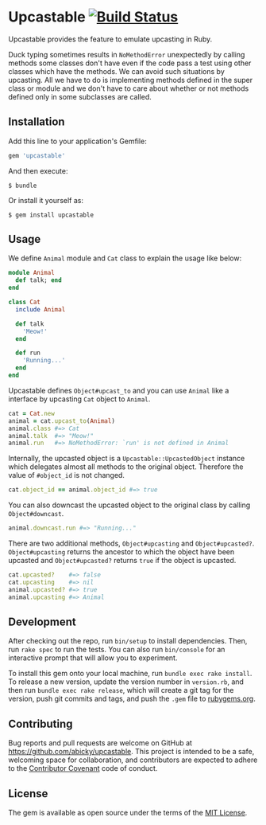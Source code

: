 # Upcastable [![Build Status](https://travis-ci.org/abicky/upcastable.svg?branch=master)](https://travis-ci.org/abicky/upcastable)

Upcastable provides the feature to emulate upcasting in Ruby.

Duck typing sometimes results in `NoMethodError` unexpectedly by calling methods some classes don't have even if the code pass a test using other classes which have the methods. We can avoid such situations by upcasting. All we have to do is implementing methods defined in the super class or module and we don't have to care about whether or not methods defined only in some subclasses are called.


## Installation

Add this line to your application's Gemfile:

```ruby
gem 'upcastable'
```

And then execute:

    $ bundle

Or install it yourself as:

    $ gem install upcastable

## Usage

We define `Animal` module and `Cat` class to explain the usage like below:

```ruby
module Animal
  def talk; end
end

class Cat
  include Animal

  def talk
    'Meow!'
  end

  def run
    'Running...'
  end
end
```

Upcastable defines `Object#upcast_to` and you can use `Animal` like a interface by upcasting `Cat` object to `Animal`.

```ruby
cat = Cat.new
animal = cat.upcast_to(Animal)
animal.class #=> Cat
animal.talk  #=> "Meow!"
animal.run   #=> NoMethodError: `run' is not defined in Animal
```

Internally, the upcasted object is a `Upcastable::UpcastedObject` instance which delegates almost all methods to the original object. Therefore the value of `#object_id` is not changed.

```ruby
cat.object_id == animal.object_id #=> true
```


You can also downcast the upcasted object to the original class by calling `Object#downcast`.

```ruby
animal.downcast.run #=> "Running..."
```

There are two additional methods,  `Object#upcasting` and `Object#upcasted?`. `Object#upcasting` returns the ancestor to which the object have been upcasted and `Object#upcasted?` returns `true` if the object is upcasted.

```ruby
cat.upcasted?    #=> false
cat.upcasting    #=> nil
animal.upcasted? #=> true
animal.upcasting #=> Animal
```


## Development

After checking out the repo, run `bin/setup` to install dependencies. Then, run `rake spec` to run the tests. You can also run `bin/console` for an interactive prompt that will allow you to experiment.

To install this gem onto your local machine, run `bundle exec rake install`. To release a new version, update the version number in `version.rb`, and then run `bundle exec rake release`, which will create a git tag for the version, push git commits and tags, and push the `.gem` file to [rubygems.org](https://rubygems.org).

## Contributing

Bug reports and pull requests are welcome on GitHub at https://github.com/abicky/upcastable. This project is intended to be a safe, welcoming space for collaboration, and contributors are expected to adhere to the [Contributor Covenant](http://contributor-covenant.org) code of conduct.


## License

The gem is available as open source under the terms of the [MIT License](http://opensource.org/licenses/MIT).

